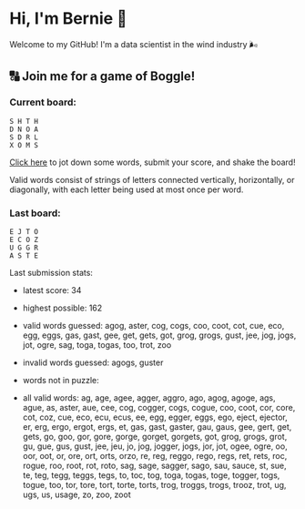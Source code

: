 # Hi, I'm Bernie 👋

Welcome to my GitHub! I'm a data scientist in the wind industry 🌬️

## 🔠 Join me for a game of Boggle!

### Current board:

```
S H T H 
D N O A 
S D R L 
X O M S 
```

[Click here](https://github.com/bernardbeckerman/bernardbeckerman/issues/new?title=shake&body=S%20H%20T%20H%20%0AD%20N%20O%20A%20%0AS%20D%20R%20L%20%0AX%20O%20M%20S%20%0A%0AWrite%20a%20comma-separated%20list%20of%20words%20below%2C%20then%20hit%20submit%20to%20score.%0ADelete%20this%20line%20and%20everything%20above%20before%20submitting.%0A%0A) to jot down some words, submit your score, and shake the board!

Valid words consist of strings of letters connected vertically, horizontally, or diagonally, with each letter being used at most once per word.

### Last board:

```
E J T O 
E C O Z 
U G G R 
A S T E 
```

Last submission stats:
* latest score: 34
* highest possible: 162
* valid words guessed:
agog, aster, cog, cogs, coo, coot, cot, cue, eco, egg, eggs, gas, gast, gee, get, gets, got, grog, grogs, gust, jee, jog, jogs, jot, ogre, sag, toga, togas, too, trot, zoo
* invalid words guessed:
agogs, guster
* words not in puzzle:

* all valid words:
ag, age, agee, agger, aggro, ago, agog, agoge, ags, ague, as, aster, aue, cee, cog, cogger, cogs, cogue, coo, coot, cor, core, cot, coz, cue, eco, ecu, ecus, ee, egg, egger, eggs, ego, eject, ejector, er, erg, ergo, ergot, ergs, et, gas, gast, gaster, gau, gaus, gee, gert, get, gets, go, goo, gor, gore, gorge, gorget, gorgets, got, grog, grogs, grot, gu, gue, gus, gust, jee, jeu, jo, jog, jogger, jogs, jor, jot, ogee, ogre, oo, oor, oot, or, ore, ort, orts, orzo, re, reg, reggo, rego, regs, ret, rets, roc, rogue, roo, root, rot, roto, sag, sage, sagger, sago, sau, sauce, st, sue, te, teg, tegg, teggs, tegs, to, toc, tog, toga, togas, toge, togger, togs, togue, too, tor, tore, tort, torte, torts, trog, troggs, trogs, trooz, trot, ug, ugs, us, usage, zo, zoo, zoot
